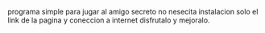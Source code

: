 programa simple para jugar al amigo secreto 
no nesecita instalacion solo el link de la pagina y coneccion a internet
disfrutalo y mejoralo.

